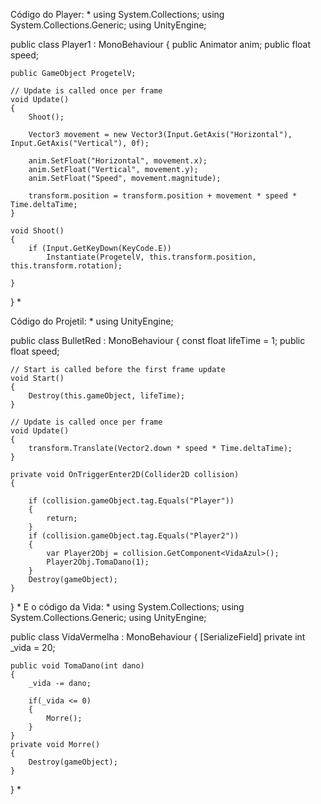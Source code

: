 Código do Player:
*
using System.Collections;
using System.Collections.Generic;
using UnityEngine;

public class Player1 : MonoBehaviour
{
    public Animator anim;
    public float speed;

    public GameObject ProgetelV;

    // Update is called once per frame
    void Update()
    {
        Shoot();

        Vector3 movement = new Vector3(Input.GetAxis("Horizontal"), Input.GetAxis("Vertical"), 0f);

        anim.SetFloat("Horizontal", movement.x);
        anim.SetFloat("Vertical", movement.y);
        anim.SetFloat("Speed", movement.magnitude);

        transform.position = transform.position + movement * speed * Time.deltaTime;
    }

    void Shoot()
    {
        if (Input.GetKeyDown(KeyCode.E))
            Instantiate(ProgetelV, this.transform.position, this.transform.rotation);
        
    }
}
*

Código do Projetil:
*
using UnityEngine;

public class BulletRed : MonoBehaviour
{
    const float lifeTime = 1;
    public float speed;

    // Start is called before the first frame update
    void Start()
    {
        Destroy(this.gameObject, lifeTime);        
    }

    // Update is called once per frame
    void Update()
    { 
        transform.Translate(Vector2.down * speed * Time.deltaTime);
    }

    private void OnTriggerEnter2D(Collider2D collision)
    {
        
        if (collision.gameObject.tag.Equals("Player"))
        {
            return;
        }
        if (collision.gameObject.tag.Equals("Player2"))
        {
            var Player2Obj = collision.GetComponent<VidaAzul>();
            Player2Obj.TomaDano(1);
        }
        Destroy(gameObject);
    }



}
*
E o código da Vida:
*
using System.Collections;
using System.Collections.Generic;
using UnityEngine;

public class VidaVermelha : MonoBehaviour
{
    [SerializeField]
    private int _vida = 20;
    
    public void TomaDano(int dano)
    {
        _vida -= dano;

        if(_vida <= 0)
        {
            Morre();
        }
    }
    private void Morre()
    {
        Destroy(gameObject);
    }

}
*

<!---
Mickel0/Mickel0 is a ✨ special ✨ repository because its `README.md` (this file) appears on your GitHub profile.
You can click the Preview link to take a look at your changes.
--->
